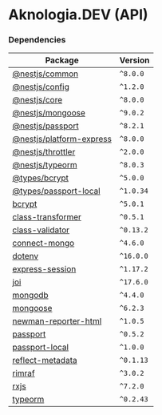 # Aknologia.DEV (API)

### Dependencies

<!-- START -->

| Package                                                                            | Version   |
| ---------------------------------------------------------------------------------- | --------- |
| [@nestjs/common](https://www.npmjs.com/package/@nestjs/common)                     | `^8.0.0`  |
| [@nestjs/config](https://www.npmjs.com/package/@nestjs/config)                     | `^1.2.0`  |
| [@nestjs/core](https://www.npmjs.com/package/@nestjs/core)                         | `^8.0.0`  |
| [@nestjs/mongoose](https://www.npmjs.com/package/@nestjs/mongoose)                 | `^9.0.2`  |
| [@nestjs/passport](https://www.npmjs.com/package/@nestjs/passport)                 | `^8.2.1`  |
| [@nestjs/platform-express](https://www.npmjs.com/package/@nestjs/platform-express) | `^8.0.0`  |
| [@nestjs/throttler](https://www.npmjs.com/package/@nestjs/throttler)               | `^2.0.0`  |
| [@nestjs/typeorm](https://www.npmjs.com/package/@nestjs/typeorm)                   | `^8.0.3`  |
| [@types/bcrypt](https://www.npmjs.com/package/@types/bcrypt)                       | `^5.0.0`  |
| [@types/passport-local](https://www.npmjs.com/package/@types/passport-local)       | `^1.0.34` |
| [bcrypt](https://www.npmjs.com/package/bcrypt)                                     | `^5.0.1`  |
| [class-transformer](https://www.npmjs.com/package/class-transformer)               | `^0.5.1`  |
| [class-validator](https://www.npmjs.com/package/class-validator)                   | `^0.13.2` |
| [connect-mongo](https://www.npmjs.com/package/connect-mongo)                       | `^4.6.0`  |
| [dotenv](https://www.npmjs.com/package/dotenv)                                     | `^16.0.0` |
| [express-session](https://www.npmjs.com/package/express-session)                   | `^1.17.2` |
| [joi](https://www.npmjs.com/package/joi)                                           | `^17.6.0` |
| [mongodb](https://www.npmjs.com/package/mongodb)                                   | `^4.4.0`  |
| [mongoose](https://www.npmjs.com/package/mongoose)                                 | `^6.2.3`  |
| [newman-reporter-html](https://www.npmjs.com/package/newman-reporter-html)         | `^1.0.5`  |
| [passport](https://www.npmjs.com/package/passport)                                 | `^0.5.2`  |
| [passport-local](https://www.npmjs.com/package/passport-local)                     | `^1.0.0`  |
| [reflect-metadata](https://www.npmjs.com/package/reflect-metadata)                 | `^0.1.13` |
| [rimraf](https://www.npmjs.com/package/rimraf)                                     | `^3.0.2`  |
| [rxjs](https://www.npmjs.com/package/rxjs)                                         | `^7.2.0`  |
| [typeorm](https://www.npmjs.com/package/typeorm)                                   | `^0.2.43` |

<!-- END -->
